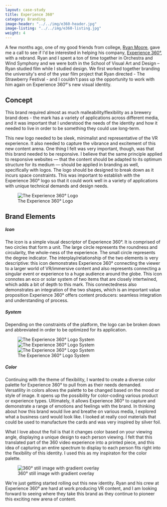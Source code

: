 ```yaml
---
layout: case-study
title: Experience 360°
category: Branding
image-header: "../../img/e360-header.jpg"
image-listing: "../../img/e360-listing.jpg"
weight: 4
---
```


A few months ago, one of my good friends from college, [Ryan Moore](https://twitter.com/Smacherman), gave me a call to see if I'd be interested in helping his company, [Experience 360°](http://experience360.tv), with a rebrand. Ryan and I spent a ton of time together in Orchestra and Wind Symphony and we were both in the School of Visual Art and Design – Ryan studied film while I studied design. We first worked together branding the university's end of the year film project that Ryan directed - The Strawberry Festival - and I couldn't pass up the opportunity to work with him again on Experience 360°'s new visual identity.

## Concept
This brand required almost as much malleability/flexibility as a brewery brand does - the mark has a variety of applications across different media, and it was important that I understood the needs of the identity and how it needed to live in order to be something they could use long-term.

This new logo needed to be sleek, minimalist and representative of the VR experience. It also needed to capture the vibrance and excitement of this new content arena. One thing I felt was very important, though, was that this brand needed to be responsive. I believe that the same principle applied to responsive websites — that the content should be adapted to its optimum structure for its medium — should be applied in branding as well, specifically with logos. The logo should be designed to break down as it incurs space constraints. This was important to establish with the Experience 360° logo so that it could work well in a variety of applications with unique technical demands and design needs.

<figure>
	<img src="../../img/exp-360-logo.jpg" alt="The Experience 360° Logo">
	<figcaption>The Experience 360° Logo</figcaption>
</figure>

## Brand Elements

##### Icon
The icon is a simple visual descriptor of Experience 360°. It is comprised of two circles that form a unit. The large circle represents the roundness and circularity, the whole-ness of the experience. The small circle represents the degree indicator. The interplay/relationship of the two elements is very descriptive: this icon demonstrates Experience 360° connecting the viewer to a larger world of VR/immersive content and also represents connecting a singular event or experience to a huge audience around the globe. This icon connotes an eco or solar system of two items that are closely intertwined, which adds a bit of depth to this mark. This connectedness also demonstrates an integration of the two shapes, which is an important value proposition Experience 360° offers content producers: seamless integration and understanding of process.

##### System
Depending on the constraints of the platform, the logo can be broken down and abbreviated in order to be optimized for its application.

<figure>
	<img src="../../img/e360-system-01.jpg" alt="The Experience 360° Logo System" class="one-third">
	<img src="../../img/e360-system-02.jpg" alt="The Experience 360° Logo System" class="one-third">
	<img src="../../img/e360-system-03.jpg" alt="The Experience 360° Logo System" class="one-third">
	<figcaption>The Experience 360° Logo System</figcaption>
</figure>

##### Color
Continuing with the theme of flexibility, I wanted to create a diverse color palette for Experience 360° to pull from as their needs demanded. Versatility in colors allows the palette to be changed based on the mood or style of image. It opens up the possibility for color-coding various product or experience types. Ultimately, it allows Experience 360° to capture and demonstrate a range of emotions and feelings with the brand. In thinking about how this brand would live and breathe on various media, I explored what a business card would look like. I looked at really cool materials that could be used to manufacture the cards and was very inspired by silver foil.

What I love about the foil is that it changes color based on your viewing angle, displaying a unique design to each person viewing. I felt that this translated part of the 360 video experience into a printed piece, and this idea of capturing an entire spectrum to display to each person fits right into the flexibility of this identity. I used this as my inspiraton for the color palette.

<figure>
	<img src="../../img/exp-360-concert.jpg" alt="360° still image with gradient overlay">
	<figcaption>360° still image with gradient overlay</figcaption>
</figure>

We're just getting started rolling out this new identity. Ryan and his crew at Experience 360° are hard at work producing VR content, and I am looking forward to seeing where they take this brand as they continue to pioneer this exciting new arena of content.